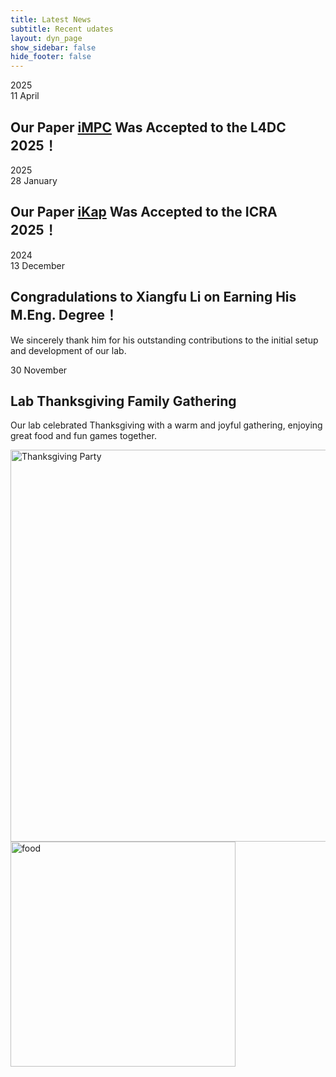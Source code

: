 ```yaml
---
title: Latest News
subtitle: Recent udates
layout: dyn_page
show_sidebar: false
hide_footer: false
---
```


<div class="news-container">
  <!-- news of 2025 -->
  <!-- Our Paper iMPC Was Accepted to the L4DC 2025！ -->
  <div class="year header">2025</div>
    <div class="news-item" data-aos="fade-right" data-aos-duration="1000">
        <div class="date-box">
      <span class="date-day">11</span>
      <span class="date-month">April</span>
    </div>
    <div class="news-content">
      <h2>Our Paper <a href="/iMPC/" target="_blank">iMPC</a> Was Accepted to the L4DC 2025！</h2>
    </div>
  </div>
  <!-- Our Paper iKap Was Accepted to the ICRA 2025！ -->
  <div class="year header">2025</div>
    <div class="news-item" data-aos="fade-up" data-aos-duration="1000">
        <div class="date-box">
      <span class="date-day">28</span>
      <span class="date-month">January</span>
    </div>
    <div class="news-content">
      <h2>Our Paper <a href="/iKap/" target="_blank">iKap</a> Was Accepted to the ICRA 2025！</h2>
    </div>
  </div>
  <!-- news of 2024 -->
  <!-- Congradulations to Xiangfu Li on Earning His M.Eng. Degree. -->
  <div class="year-header">2024</div>
    <div class="news-item" data-aos="fade-left" data-aos-duration="1000">
    <div class="date-box">
      <span class="date-day">13</span>
      <span class="date-month">December</span>
    </div>
    <div class="news-content">
      <h2>Congradulations to Xiangfu Li on Earning His M.Eng. Degree！</h2>
      <p>We sincerely thank him for his outstanding contributions to the initial setup and development of our lab.</p>
    </div>
  </div>
  <!-- Lab Thanksgiving Family Gathering -->
  <div class="news-item" data-aos="fade-up" data-aos-duration="1000">
    <div class="date-box">
      <span class="date-day">30</span>
      <span class="date-month">November</span>
    </div>
    <div class="news-content">
      <h2>Lab Thanksgiving Family Gathering</h2>
      <p>Our lab celebrated Thanksgiving with a warm and joyful gathering, enjoying great food and fun games together.</p>
    </div>
  </div>
  <div class="news-image" style="clear: both;">
      <img src="{{ '/img/news/Thanksgiving.PNG' | relative_url }}" alt="Thanksgiving Party" width="627"/>
      <img src="{{ '/img/news/food.jpg' | relative_url }}" alt="food" width="360"/>
  </div>

<!-- <center>
<a class="twitter-timeline" data-width="600" data-height="1500" href="https://twitter.com/AirLabCMU?ref_src=twsrc%5Etfw">Tweets by AirLabCMU</a> <script async src="https://platform.twitter.com/widgets.js" charset="utf-8"></script> 
</center> -->